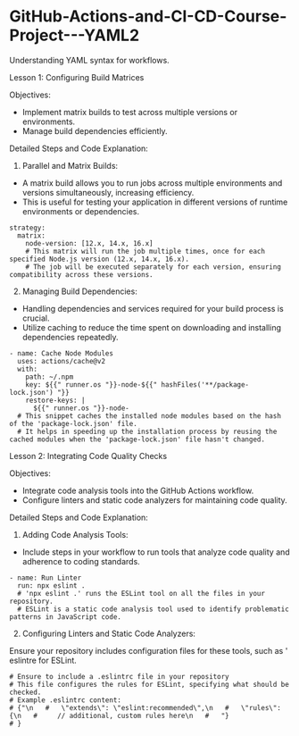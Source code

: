# GitHub-Actions-and-CI-CD-Course-Project---YAML2
Understanding YAML syntax for workflows.

Lesson 1: Configuring Build Matrices

Objectives:

- ﻿﻿Implement matrix builds to test across multiple versions or environments.
- ﻿﻿Manage build dependencies efficiently.
  
Detailed Steps and Code Explanation:

1. Parallel and Matrix Builds:

- A matrix build allows you to run jobs across multiple environments and versions simultaneously, increasing efficiency.
-  ﻿﻿This is useful for testing your application in different versions of runtime environments or dependencies.

```
strategy:
  matrix:
    node-version: [12.x, 14.x, 16.x]
    # This matrix will run the job multiple times, once for each specified Node.js version (12.x, 14.x, 16.x).
    # The job will be executed separately for each version, ensuring compatibility across these versions.
```

2. Managing Build Dependencies:
   
-  ﻿﻿Handling dependencies and services required for your build process is crucial.
-  ﻿﻿Utilize caching to reduce the time spent on downloading and installing dependencies repeatedly.

```
- name: Cache Node Modules
  uses: actions/cache@v2
  with:
    path: ~/.npm
    key: ${{" runner.os "}}-node-${{" hashFiles('**/package-lock.json') "}}
    restore-keys: |
      ${{" runner.os "}}-node-
  # This snippet caches the installed node modules based on the hash of the 'package-lock.json' file.
  # It helps in speeding up the installation process by reusing the cached modules when the 'package-lock.json' file hasn't changed.

```

Lesson 2: Integrating Code Quality Checks

Objectives:

- ﻿﻿Integrate code analysis tools into the GitHub Actions workflow.
- ﻿﻿Configure linters and static code analyzers for maintaining code quality.
  
Detailed Steps and Code Explanation:

1. Adding Code Analysis Tools:
   
- Include steps in your workflow to run tools that analyze code quality and adherence to coding standards.

```
- name: Run Linter
  run: npx eslint .
  # 'npx eslint .' runs the ESLint tool on all the files in your repository.
  # ESLint is a static code analysis tool used to identify problematic patterns in JavaScript code.

```

2. Configuring Linters and Static Code Analyzers:
   
Ensure your repository includes configuration files for these tools, such as ' eslintre for ESLint.

```
# Ensure to include a .eslintrc file in your repository
# This file configures the rules for ESLint, specifying what should be checked.
# Example .eslintrc content:
# {"\n   #   \"extends\": \"eslint:recommended\",\n   #   \"rules\": {\n   #     // additional, custom rules here\n   #   "}
# }

```


